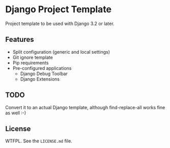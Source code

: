 # Django Project Template
Project template to be used with Django 3.2 or later.

## Features
* Split configuration (generic and local settings)
* Git ignore template
* Pip requirements
* Pre-configured applications
  * Django Debug Toolbar
  * Django Extensions

## TODO
Convert it to an actual Django template, although find-replace-all works fine
as well :-)

## License
WTFPL. See the `LICENSE.md` file.
